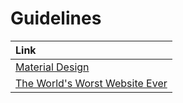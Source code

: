 # Guidelines

| Link |
| :--- |
| [Material Design](https://material.io/) |
| [The World's Worst Website Ever](https://www.theworldsworstwebsiteever.com/) |

